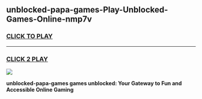 
## unblocked-papa-games-Play-Unblocked-Games-Online-nmp7v
<h3>
<a href="https://premium76.site?title=unblocked-papa-games&ref=25A">CLICK TO PLAY</a></h3>
<hr>

<h3>
<a href="https://premium76.site?title=unblocked-papa-games&ref=25A">CLICK 2 PLAY</a>
  
</h3>

<a href="https://premium76.site?title=unblocked-papa-games&ref=25A"><img src="https://clearcache.store/games.png"></a>


**unblocked-papa-games games unblocked: Your Gateway to Fun and Accessible Online Gaming**
